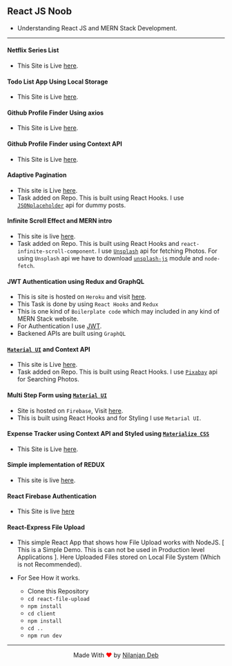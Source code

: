 ## React JS Noob

- Understanding React JS and MERN Stack Development.

---

#### Netflix Series List

- This Site is Live [here](https://jovial-raman-8b81cb.netlify.app).

#### Todo List App Using Local Storage

- This Site is Live [here](https://ecstatic-clarke-0cfe41.netlify.app/).

#### Github Profile Finder Using axios

- This Site is Live [here](https://keen-heyrovsky-4203d6.netlify.app/).

#### Github Profile Finder using Context API

- This Site is Live [here](https://github-finder-nil.web.app/).

#### Adaptive Pagination

- This site is Live [here](https://pagination-v1.web.app/).
- Task added on Repo. This is built using React Hooks. I use [`JSONplaceholder`](https://jsonplaceholder.typicode.com/) api for dummy posts.

#### Infinite Scroll Effect and MERN intro

- This site is live [here](https://infi--scroll.herokuapp.com/).
- Task added on Repo. This is built using React Hooks and `react-infinite-scroll-component`. I use [`Unsplash`](https://unsplash.com/) api for fetching Photos. For using `Unsplash` api we have to download [`unsplash-js`](https://www.npmjs.com/package/unsplash-js) module and `node-fetch`.

#### JWT Authentication using Redux and GraphQL

- This is site is hosted on `Heroku` and visit [here](https://jwt-noob.herokuapp.com).
- This Task is done by using `React Hooks` and `Redux`
- This is one kind of `Boilerplate code` which may included in any kind of MERN Stack website.
- For Authentication I use [JWT](https://jwt.io/JsonWebToken).
- Backened APIs are built using `GraphQL`

#### [`Material UI`](https://material-ui.com/) and Context API

- This site is Live [here](https://react-v1-ui.web.app/).
- Task added on Repo. This is built using React Hooks. I use [`Pixabay`](https://pixabay.com/) api for
  Searching Photos.

#### Multi Step Form using [`Material UI`](https://material-ui.com/)

- Site is hosted on `Firebase`, Visit [here](https://pagination-v1.web.app/).
- This is built using React Hooks and for Styling I use `Metarial UI`.

#### Expense Tracker using Context API and Styled using [`Materialize CSS`](https://materializecss.com/)

- This Site is Live [here](https://laughing-cray-b07fd1.netlify.app/).

#### Simple implementation of REDUX

- This site is live [here](https://redux-noob.web.app/).

#### React Firebase Authentication

- This Site is live [here](https://react-firebase-auth-nil.web.app/auth)

#### React-Express File Upload

- This simple React App that shows how File Upload works with NodeJS. [ This is a Simple Demo. This is can not be used in Production level Applications ]. Here Uploaded Files stored on Local File System (Which is not Recommended).

- For See How it works.
  - Clone this Repository
  - `cd react-file-upload`
  - `npm install`
  - `cd client`
  - `npm install`
  - `cd ..`
  - `npm run dev`

---

<p style="text-align: center;">Made With<span style="color: red;"> &#10084; </span>by <a href="https://github.com/nil1729" target="_blank"> Nilanjan Deb </a> </p>

